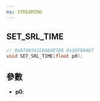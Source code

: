 ```yaml
---
ns: STREAMING
---
```

## SET_SRL_TIME

```c
// 0xA74A541C6884E7B8 0x30F8A487
void SET_SRL_TIME(float p0);
```


## 參數
* **p0**: 

